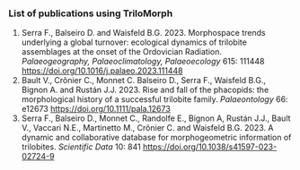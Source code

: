 ### List of publications using TriloMorph
  1. Serra F., Balseiro D. and Waisfeld B.G. 2023. Morphospace trends underlying a global turnover: ecological dynamics of trilobite assemblages at the onset of the Ordovician Radiation. *Palaeogeography, Palaeoclimatology, Palaeoecology* 615: 111448 https://doi.org/10.1016/j.palaeo.2023.111448
  2. Bault V., Crônier C., Monnet C. Balseiro D., Serra F., Waisfeld B.G., Bignon A. and Rustán J.J. 2023. Rise and fall of the phacopids: the morphological history of a successful trilobite family. *Palaeontology* 66: e12673 https://doi.org/10.1111/pala.12673
  3. Serra F., Balseiro D., Monnet C., Randolfe E., Bignon A, Rustán J.J., Bault V., Vaccari N.E., Martinetto M., Crônier C. and Waisfeld B.G. 2023. A dynamic and collaborative database for morphogeometric information of trilobites. *Scientific Data* 10: 841 https://doi.org/10.1038/s41597-023-02724-9
